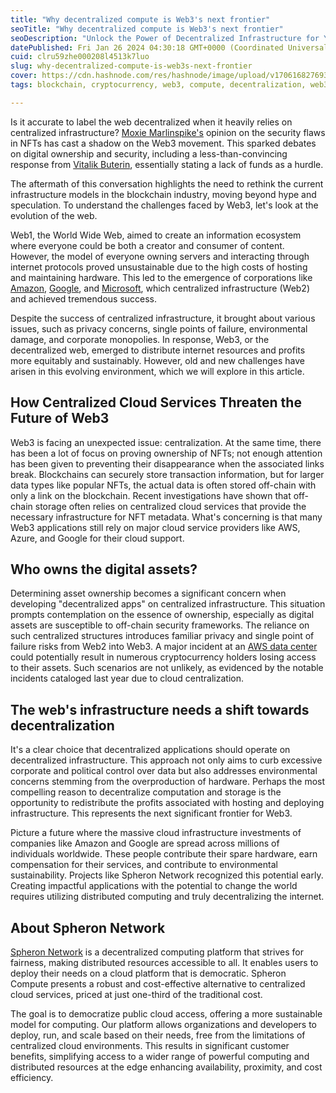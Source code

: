 ```yaml
---
title: "Why decentralized compute is Web3's next frontier"
seoTitle: "Why decentralized compute is Web3's next frontier"
seoDescription: "Unlock the Power of Decentralized Infrastructure for Your Web3 Applications - Discover how Spheron Network's democratic cloud platform is revolutionizing"
datePublished: Fri Jan 26 2024 04:30:18 GMT+0000 (Coordinated Universal Time)
cuid: clru59zhe000208l4513k7luo
slug: why-decentralized-compute-is-web3s-next-frontier
cover: https://cdn.hashnode.com/res/hashnode/image/upload/v1706168276933/1aca5a3f-5bad-4181-9616-5d03542027e1.png
tags: blockchain, cryptocurrency, web3, compute, decentralization, web3-compute

---
```


Is it accurate to label the web decentralized when it heavily relies on centralized infrastructure? [Moxie Marlinspike's](https://moxie.org/2022/01/07/web3-first-impressions.html) opinion on the security flaws in NFTs has cast a shadow on the Web3 movement. This sparked debates on digital ownership and security, including a less-than-convincing response from [Vitalik Buterin](https://en.wikipedia.org/wiki/Vitalik_Buterin), essentially stating a lack of funds as a hurdle.

The aftermath of this conversation highlights the need to rethink the current infrastructure models in the blockchain industry, moving beyond hype and speculation. To understand the challenges faced by Web3, let's look at the evolution of the web.

Web1, the World Wide Web, aimed to create an information ecosystem where everyone could be both a creator and consumer of content. However, the model of everyone owning servers and interacting through internet protocols proved unsustainable due to the high costs of hosting and maintaining hardware. This led to the emergence of corporations like [Amazon](https://www.amazon.in/), [Google](https://www.google.com/), and [Microsoft](https://www.microsoft.com/en-in), which centralized infrastructure (Web2) and achieved tremendous success.

Despite the success of centralized infrastructure, it brought about various issues, such as privacy concerns, single points of failure, environmental damage, and corporate monopolies. In response, Web3, or the decentralized web, emerged to distribute internet resources and profits more equitably and sustainably. However, old and new challenges have arisen in this evolving environment, which we will explore in this article.

## How Centralized Cloud Services Threaten the Future of Web3

Web3 is facing an unexpected issue: centralization. At the same time, there has been a lot of focus on proving ownership of NFTs; not enough attention has been given to preventing their disappearance when the associated links break. Blockchains can securely store transaction information, but for larger data types like popular NFTs, the actual data is often stored off-chain with only a link on the blockchain. Recent investigations have shown that off-chain storage often relies on centralized cloud services that provide the necessary infrastructure for NFT metadata. What's concerning is that many Web3 applications still rely on major cloud service providers like AWS, Azure, and Google for their cloud support.

## Who owns the digital assets?

Determining asset ownership becomes a significant concern when developing "decentralized apps" on centralized infrastructure. This situation prompts contemplation on the essence of ownership, especially as digital assets are susceptible to off-chain security frameworks. The reliance on such centralized structures introduces familiar privacy and single point of failure risks from Web2 into Web3. A major incident at an [AWS data center](https://aws.amazon.com/compliance/data-center/data-centers/) could potentially result in numerous cryptocurrency holders losing access to their assets. Such scenarios are not unlikely, as evidenced by the notable incidents cataloged last year due to cloud centralization.

## The web's infrastructure needs a shift towards decentralization

It's a clear choice that decentralized applications should operate on decentralized infrastructure. This approach not only aims to curb excessive corporate and political control over data but also addresses environmental concerns stemming from the overproduction of hardware. Perhaps the most compelling reason to decentralize computation and storage is the opportunity to redistribute the profits associated with hosting and deploying infrastructure. This represents the next significant frontier for Web3.

Picture a future where the massive cloud infrastructure investments of companies like Amazon and Google are spread across millions of individuals worldwide. These people contribute their spare hardware, earn compensation for their services, and contribute to environmental sustainability. Projects like Spheron Network recognized this potential early. Creating impactful applications with the potential to change the world requires utilizing distributed computing and truly decentralizing the internet.

## About Spheron Network

[Spheron Network](https://www.spheron.network/) is a decentralized computing platform that strives for fairness, making distributed resources accessible to all. It enables users to deploy their needs on a cloud platform that is democratic. Spheron Compute presents a robust and cost-effective alternative to centralized cloud services, priced at just one-third of the traditional cost.

The goal is to democratize public cloud access, offering a more sustainable model for computing. Our platform allows organizations and developers to deploy, run, and scale based on their needs, free from the limitations of centralized cloud environments. This results in significant customer benefits, simplifying access to a wider range of powerful computing and distributed resources at the edge enhancing availability, proximity, and cost efficiency.